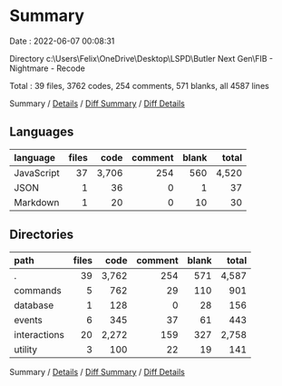 # Summary

Date : 2022-06-07 00:08:31

Directory c:\\Users\\Felix\\OneDrive\\Desktop\\LSPD\\Butler Next Gen\\FIB - Nightmare - Recode

Total : 39 files,  3762 codes, 254 comments, 571 blanks, all 4587 lines

Summary / [Details](details.md) / [Diff Summary](diff.md) / [Diff Details](diff-details.md)

## Languages
| language | files | code | comment | blank | total |
| :--- | ---: | ---: | ---: | ---: | ---: |
| JavaScript | 37 | 3,706 | 254 | 560 | 4,520 |
| JSON | 1 | 36 | 0 | 1 | 37 |
| Markdown | 1 | 20 | 0 | 10 | 30 |

## Directories
| path | files | code | comment | blank | total |
| :--- | ---: | ---: | ---: | ---: | ---: |
| . | 39 | 3,762 | 254 | 571 | 4,587 |
| commands | 5 | 762 | 29 | 110 | 901 |
| database | 1 | 128 | 0 | 28 | 156 |
| events | 6 | 345 | 37 | 61 | 443 |
| interactions | 20 | 2,272 | 159 | 327 | 2,758 |
| utility | 3 | 100 | 22 | 19 | 141 |

Summary / [Details](details.md) / [Diff Summary](diff.md) / [Diff Details](diff-details.md)